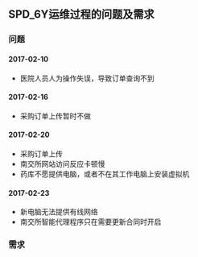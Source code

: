 ## SPD_6Y运维过程的问题及需求

###  问题

#### 2017-02-10

* 医院人员人为操作失误，导致订单查询不到

#### 2017-02-16

* 采购订单上传暂时不做

#### 2017-02-20

* 采购订单上传
* 南交所网站访问反应卡顿慢
* 药库不愿提供电脑，或者不在其工作电脑上安装虚拟机

#### 2017-02-23

* 新电脑无法提供有线网络
* 南交所智能代理程序只在需要更新合同时开启

### 需求

